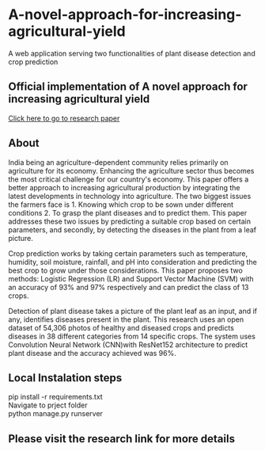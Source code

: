 # A-novel-approach-for-increasing-agricultural-yield
 A web application serving two functionalities of plant disease detection and crop prediction

## Official implementation of A novel approach for increasing agricultural yield
[Click here to go to research paper](https://indjst.org/articles/an-artificial-intelligence-based-approach-for-increasing-agricultural-yield)

## About
India being an agriculture-dependent community relies primarily on agriculture for its economy. Enhancing the agriculture sector thus becomes the most critical challenge for our country's economy. This paper offers a better approach to increasing agricultural production by integrating the latest developments in technology into agriculture. The two biggest issues the farmers face is 1. Knowing which crop to be sown under different conditions 2. To grasp the plant diseases and to predict them. This paper addresses these two issues by predicting a suitable crop based on certain parameters, and secondly, by detecting the diseases in the plant from a leaf picture.

Crop prediction works by taking certain parameters such as temperature, humidity, soil moisture, rainfall, and pH into consideration and predicting the best crop to grow under those considerations. This paper proposes two methods: Logistic Regression (LR) and Support Vector Machine (SVM) with an accuracy of 93% and 97% respectively and can predict the class of 13 crops.


Detection of plant disease takes a picture of the plant leaf as an input, and if any, identifies diseases present in the plant. This research uses an open dataset of 54,306 photos of healthy and diseased crops and predicts diseases in 38 different categories from 14 specific crops. The system uses Convolution Neural Network (CNN)with ResNet152 architecture to predict plant disease and the accuracy achieved was 96%.

## Local Instalation steps
pip install -r requirements.txt <br>
Navigate to prject folder <br>
python manage.py runserver <br>

## Please visit the research link for more details

